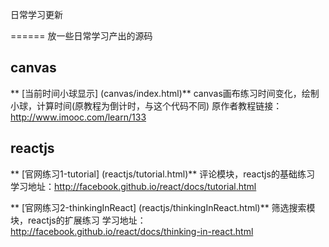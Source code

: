 日常学习更新

======
  放一些日常学习产出的源码



## canvas 
** [当前时间小球显示] (canvas/index.html)** 
canvas画布练习时间变化，绘制小球，计算时间(原教程为倒计时，与这个代码不同)
原作者教程链接：<http://www.imooc.com/learn/133>

## reactjs
** [官网练习1-tutorial] (reactjs/tutorial.html)** 
评论模块，reactjs的基础练习
学习地址：<http://facebook.github.io/react/docs/tutorial.html>

** [官网练习2-thinkingInReact] (reactjs/thinkingInReact.html)** 
筛选搜索模块，reactjs的扩展练习
学习地址： <http://facebook.github.io/react/docs/thinking-in-react.html>
